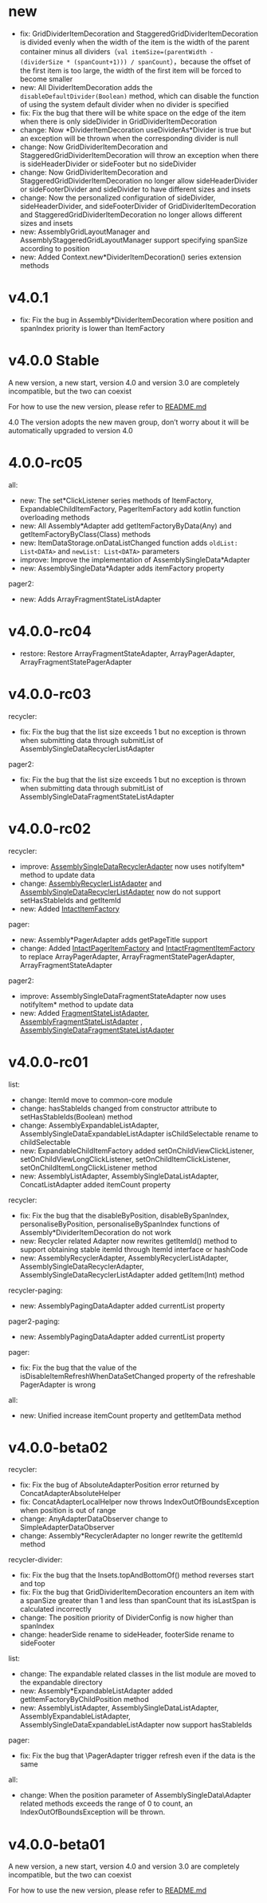 # new

* fix: GridDividerItemDecoration and StaggeredGridDividerItemDecoration is divided evenly when the width of the item is the width of the parent container minus all dividers（`val itemSize=(parentWidth - (dividerSize * (spanCount+1))) / spanCount`），because the offset of the first item is too large, the width of the first item will be forced to become smaller
* new: All DividerItemDecoration adds the `disableDefaultDivider(Boolean)` method, which can disable the function of using the system default divider when no divider is specified
* fix: Fix the bug that there will be white space on the edge of the item when there is only sideDivider in GridDividerItemDecoration
* change: Now \*DividerItemDecoration useDividerAs\*Divider is true but an exception will be thrown when the corresponding divider is null
* change: Now GridDividerItemDecoration and StaggeredGridDividerItemDecoration will throw an exception when there is sideHeaderDivider or sideFooter but no sideDivider
* change: Now GridDividerItemDecoration and StaggeredGridDividerItemDecoration no longer allow sideHeaderDivider or sideFooterDivider and sideDivider to have different sizes and insets
* change: Now the personalized configuration of sideDivider, sideHeaderDivider, and sideFooterDivider of GridDividerItemDecoration and StaggeredGridDividerItemDecoration no longer allows different sizes and insets
* new: AssemblyGridLayoutManager and AssemblyStaggeredGridLayoutManager support specifying spanSize according to position
* new: Added Context.new\*DividerItemDecoration() series extension methods

# v4.0.1

* fix: Fix the bug in Assembly\*DividerItemDecoration where position and spanIndex priority is lower than ItemFactory

# v4.0.0 Stable

A new version, a new start, version 4.0 and version 3.0 are completely incompatible, but the two can coexist

For how to use the new version, please refer to [README.md](README.md)

4.0 The version adopts the new maven group, don’t worry about it will be automatically upgraded to version 4.0

# 4.0.0-rc05

all:

* new: The set\*ClickListener series methods of ItemFactory, ExpandableChildItemFactory,
  PagerItemFactory add kotlin function overloading methods
* new: All Assembly\*Adapter add getItemFactoryByData(Any) and getItemFactoryByClass(Class) methods
* new: ItemDataStorage.onDataListChanged function adds `oldList: List<DATA>`
  and `newList: List<DATA>` parameters
* improve: Improve the implementation of AssemblySingleData\*Adapter
* new: AssemblySingleData\*Adapter adds itemFactory property

pager2:

* new: Adds ArrayFragmentStateListAdapter

# v4.0.0-rc04

* restore: Restore ArrayFragmentStateAdapter, ArrayPagerAdapter, ArrayFragmentStatePagerAdapter

# v4.0.0-rc03

recycler:

* fix: Fix the bug that the list size exceeds 1 but no exception is thrown when submitting data
  through submitList of AssemblySingleDataRecyclerListAdapter

pager2:

* fix: Fix the bug that the list size exceeds 1 but no exception is thrown when submitting data
  through submitList of AssemblySingleDataFragmentStateListAdapter

# v4.0.0-rc02

recycler:

* improve: [AssemblySingleDataRecyclerAdapter] now uses notifyItem\* method to update data
* change:
  [AssemblyRecyclerListAdapter] and [AssemblySingleDataRecyclerListAdapter] now do not support
  setHasStableIds and getItemId
* new: Added [IntactItemFactory]

pager:

* new: Assembly\*PagerAdapter adds getPageTitle support
* change: Added [IntactPagerItemFactory] and
  [IntactFragmentItemFactory] to replace ArrayPagerAdapter, ArrayFragmentStatePagerAdapter,
  ArrayFragmentStateAdapter

pager2:

* improve: AssemblySingleDataFragmentStateAdapter now uses notifyItem\* method to update data
* new:
  Added [FragmentStateListAdapter], [AssemblyFragmentStateListAdapter]
  , [AssemblySingleDataFragmentStateListAdapter]

# v4.0.0-rc01

list:

* change: ItemId move to common-core module
* change: hasStableIds changed from constructor attribute to setHasStableIds(Boolean) method
* change: AssemblyExpandableListAdapter, AssemblySingleDataExpandableListAdapter isChildSelectable
  rename to childSelectable
* new: ExpandableChildItemFactory added setOnChildViewClickListener,
  setOnChildViewLongClickListener, setOnChildItemClickListener, setOnChildItemLongClickListener
  method
* new: AssemblyListAdapter, AssemblySingleDataListAdapter, ConcatListAdapter added itemCount
  property

recycler:

* fix: Fix the bug that the disableByPosition, disableBySpanIndex, personaliseByPosition,
  personaliseBySpanIndex functions of Assembly\*DividerItemDecoration do not work
* new: Recycler related Adapter now rewrites getItemId() method to support obtaining stable itemId
  through ItemId interface or hashCode
* new: AssemblyRecyclerAdapter, AssemblyRecyclerListAdapter, AssemblySingleDataRecyclerAdapter,
  AssemblySingleDataRecyclerListAdapter added getItem(Int) method

recycler-paging:

* new: AssemblyPagingDataAdapter added currentList property

pager2-paging:

* new: AssemblyPagingDataAdapter added currentList property

pager:

* fix: Fix the bug that the value of the isDisableItemRefreshWhenDataSetChanged property of the
  refreshable PagerAdapter is wrong

all:

* new: Unified increase itemCount property and getItemData method

# v4.0.0-beta02

recycler:

* fix: Fix the bug of AbsoluteAdapterPosition error returned by ConcatAdapterAbsoluteHelper
* fix: ConcatAdapterLocalHelper now throws IndexOutOfBoundsException when position is out of range
* change: AnyAdapterDataObserver change to SimpleAdapterDataObserver
* change: Assembly\*RecyclerAdapter no longer rewrite the getItemId method

recycler-divider:

* fix: Fix the bug that the Insets.topAndBottomOf() method reverses start and top
* fix: Fix the bug that GridDividerItemDecoration encounters an item with a spanSize greater than 1
  and less than spanCount that its isLastSpan is calculated incorrectly
* change: The position priority of DividerConfig is now higher than spanIndex
* change: headerSide rename to sideHeader, footerSide rename to sideFooter

list:

* change: The expandable related classes in the list module are moved to the expandable directory
* new: Assembly\*ExpandableListAdapter added getItemFactoryByChildPosition method
* new: AssemblyListAdapter, AssemblySingleDataListAdapter, AssemblyExpandableListAdapter,
  AssemblySingleDataExpandableListAdapter now support hasStableIds

pager:

* fix: Fix the bug that \PagerAdapter trigger refresh even if the data is the same

all:

* change: When the position parameter of AssemblySingleData\Adapter related methods exceeds the
  range of 0 to count, an IndexOutOfBoundsException will be thrown.

# v4.0.0-beta01

A new version, a new start, version 4.0 and version 3.0 are completely incompatible, but the two can coexist

For how to use the new version, please refer to [README.md](README.md)


[AssemblySingleDataRecyclerAdapter]: assemblyadapter-recycler/src/main/java/com/github/panpf/assemblyadapter/recycler/AssemblySingleDataRecyclerAdapter.kt

[AssemblyRecyclerListAdapter]: assemblyadapter-recycler/src/main/java/com/github/panpf/assemblyadapter/recycler/AssemblyRecyclerListAdapter.kt

[AssemblySingleDataRecyclerListAdapter]: assemblyadapter-recycler/src/main/java/com/github/panpf/assemblyadapter/recycler/AssemblySingleDataRecyclerListAdapter.kt

[IntactPagerItemFactory]: assemblyadapter-pager/src/main/java/com/github/panpf/assemblyadapter/pager/IntactPagerItemFactory.kt

[IntactFragmentItemFactory]: assemblyadapter-common-pager/src/main/java/com/github/panpf/assemblyadapter/pager/IntactFragmentItemFactory.kt

[IntactItemFactory]: assemblyadapter-common-item/src/main/java/com/github/panpf/assemblyadapter/IntactItemFactory.kt

[FragmentStateListAdapter]: assemblyadapter-pager2/src/main/java/com/github/panpf/assemblyadapter/pager2/FragmentStateListAdapter.kt

[AssemblyFragmentStateListAdapter]: assemblyadapter-pager2/src/main/java/com/github/panpf/assemblyadapter/pager2/AssemblyFragmentStateListAdapter.kt

[AssemblySingleDataFragmentStateListAdapter]: assemblyadapter-pager2/src/main/java/com/github/panpf/assemblyadapter/pager2/AssemblySingleDataFragmentStateListAdapter.kt